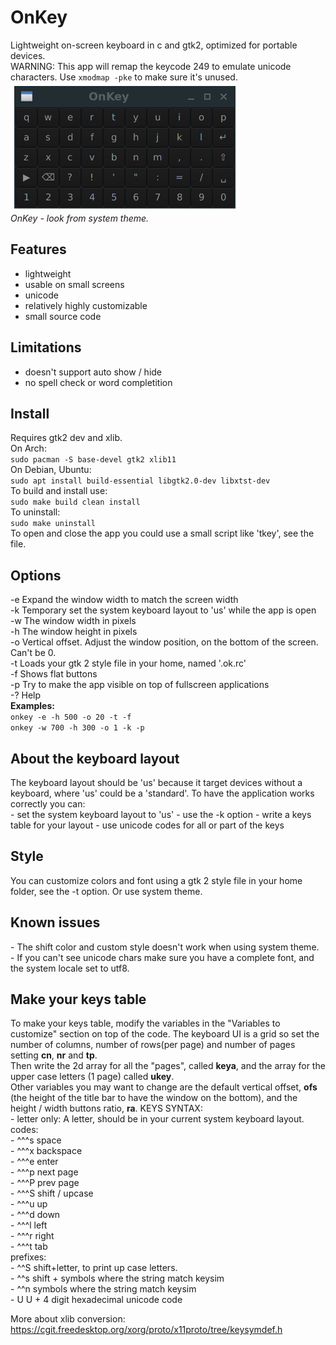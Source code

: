 # OnKey
Lightweight on-screen keyboard in c and gtk2, optimized for portable devices.  
WARNING: This app will remap the keycode 249 to emulate unicode characters. Use `xmodmap -pke` to make sure it's unused.  
![OnKey](ok.png)  
 *OnKey - look from system theme.*
## Features
- lightweight
- usable on small screens
- unicode
- relatively highly customizable
- small source code
## Limitations
- doesn't support auto show / hide
- no spell check or word completition
## Install
Requires gtk2 dev and xlib.  
On Arch:  
`sudo pacman -S base-devel gtk2 xlib11`  
On Debian, Ubuntu:  
`sudo apt install build-essential libgtk2.0-dev libxtst-dev`  
To build and install use:  
`sudo make build clean install`  
To uninstall:  
`sudo make uninstall`  
To open and close the app you could use a small script like 'tkey', see the file.
## Options
-e   Expand the window width to match the screen width  
-k   Temporary set the system keyboard layout to 'us' while the app is open  
-w   The window width in pixels  
-h   The window height in pixels  
-o   Vertical offset. Adjust the window position, on the bottom of the screen. Can't be 0.  
-t   Loads your gtk 2 style file in your home, named '.ok.rc'  
-f   Shows flat buttons  
-p   Try to make the app visible on top of fullscreen applications  
-?   Help  
**Examples:**  
`onkey -e -h 500 -o 20 -t -f`  
`onkey -w 700 -h 300 -o 1 -k -p`
## About the keyboard layout
The keyboard layout should be 'us' because it target devices without a keyboard, where 'us' could be a 'standard'.
To have the application works correctly you can:  
\- set the system keyboard layout to 'us'
\- use the -k option
\- write a keys table for your layout
\- use unicode codes for all or part of the keys
## Style
You can customize colors and font using a gtk 2 style file in your home folder, see the -t option. Or use system theme.
## Known issues
\- The shift color and custom style doesn't work when using system theme.  
\- If you can't see unicode chars make sure you have a complete font, and the system locale set to utf8.  
## Make your keys table
To make your keys table, modify the variables in the "Variables to customize" section on top of the code. The keyboard UI is a grid so set the  number of columns, number of rows(per page) and number of pages setting **cn**, **nr** and **tp**.  
Then write the 2d array for all the "pages", called **keya**, and the array for the upper case letters (1 page) called **ukey**.  
Other variables you may want to change are the default vertical offset, **ofs**  (the height of the title bar to have the window on the bottom), and the height / width buttons ratio, **ra**.
KEYS SYNTAX:  
\- letter only: A letter, should be in your current system keyboard layout.  
codes:  
\- ^^^s space  
\- ^^^x backspace  
\- ^^^e enter  
\- ^^^p next page  
\- ^^^P prev page  
\- ^^^S shift / upcase  
\- ^^^u up  
\- ^^^d down  
\- ^^^l left  
\- ^^^r right  
\- ^^^t tab  
prefixes:  
\- ^^S shift+letter, to print up case letters.  
\- ^^s shift + symbols where the string match keysim  
\- ^^n symbols where the string match keysim  
\- U U + 4 digit hexadecimal unicode code

More about xlib conversion: https://cgit.freedesktop.org/xorg/proto/x11proto/tree/keysymdef.h
